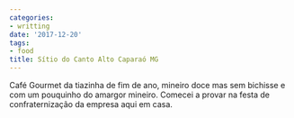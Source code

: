 ```yaml
---
categories:
- writting
date: '2017-12-20'
tags:
- food
title: Sítio do Canto Alto Caparaó MG
---
```


Café Gourmet da tiazinha de fim de ano, mineiro doce mas sem bichisse e com um pouquinho do amargor mineiro. Comecei a provar na festa de confraternização da empresa aqui em casa.

